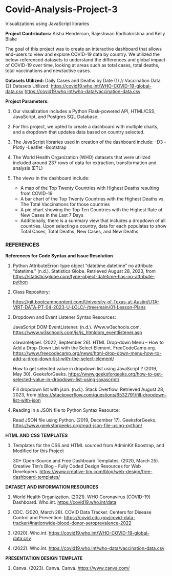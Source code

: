 # Covid-Analysis-Project-3
Visualizations using JavaScript libraries

**Project Contributors:**
Aisha Henderson, Rajeshwari Radhakrishna and Kelly Blake

The goal of this project was to create an interactive dashboard that allows end-users to view and explore COVID-19 data by country. We utilized the below-referenced datasets to understand the differences and global impact of COVID-19 over time, looking at areas such as total cases, total deaths, total vaccinations and new/active cases.

**Datasets Utilized:**
Daily Cases and Deaths by Date (1) // Vaccination Data (2)
Datasets Utilized:
https://covid19.who.int/WHO-COVID-19-global-data.csv
https://covid19.who.int/who-data/vaccination-data.csv


**Project Parameters:**

1. Our visualization includes a Python Flask-powered API, HTML/CSS, JavaScript, and Postgres SQL Database.

2. For this project, we opted to create a dashboard with multiple charts, and a dropdown that updates data based on country selected. 
    
3. The JavaScript libraries used in creation of the dashboard include:
       -D3
       -Plotly
       -Leaflet
       -Bootstrap

4. The World Health Organization (WHO) datasets that were utilized included around 237 rows of data for extraction, transformation and analysis (ETL)

5.  The views in the dashboard include:
      - A map of the Top Twenty Countries with Highest Deaths resulting from COVID-19
      - A bar chart of the Top Twenty Countries with the Highest Deaths vs. The Total Vaccinations for those countries
      - A pie chart showing the Top Ten Countries with the Highest Rate of New Cases in the Last 7 Days
      - Additionally, there is a summary view that includes a dropdown of all countries. Upon selecting a country, data for each populates to show Total Cases, Total Deaths, New Cases, and New Deaths 

### REFERENCES

**References for Code Syntax and Issue Resolution**
1. Python AttributeError: type object “datetime.datetime” no attribute “datetime.” (n.d.). Statistics Globe. Retrieved August 28, 2023, from https://statisticsglobe.com/type-object-datetime-has-no-attribute-python


2. Class Repository:

    https://git.bootcampcontent.com/University-of-Texas-at-Austin/UTA-VIRT-DATA-PT-04-2023-U-LOLC/-/tree/main/01-Lesson-Plans


3. Dropdown and Event Listener Syntax Resources:

      JavaScript DOM EventListener. (n.d.). Www.w3schools.com. https://www.w3schools.com/js/js_htmldom_eventlistener.asp

      olawanletjoel. (2022, September 26). HTML Drop-down Menu – How to Add a Drop-Down List with the Select Element. FreeCodeCamp.org. https://www.freecodecamp.org/news/html-drop-down-menu-how-to-add-a-drop-down-list-with-the-select-element/

      How to get selected value in dropdown list using JavaScript ? (2019, May 30). GeeksforGeeks. https://www.geeksforgeeks.org/how-to-get-selected-value-in-dropdown-list-using-javascript/

      Fill dropdown list with json. (n.d.). Stack Overflow. Retrieved August 28, 2023, from https://stackoverflow.com/questions/6532791/fill-dropdown-list-with-json

4. Reading in a JSON file to Python Syntax Resource:

      Read JSON file using Python. (2019, December 17). GeeksforGeeks. https://www.geeksforgeeks.org/read-json-file-using-python/

**HTML AND CSS TEMPLATES**
1. Templates for the CSS and HTML sourced from AdminKit Boostrap, and Modified for this Project


    30+ Open-Source and Free Dashboard Templates. (2020, March 25). Creative Tim’s Blog - Fully Coded Design Resources for Web Developers. https://www.creative-tim.com/blog/web-design/free-dashboard-templates/


**DATASET AND INFORMATION RESOURCES**
1.  World Health Organization. (2021). WHO Coronavirus (COVID-19) Dashboard. Who.int. https://covid19.who.int/data

2. CDC. (2020, March 28). COVID Data Tracker. Centers for Disease Control and Prevention. https://covid.cdc.gov/covid-data-tracker/#nationwide-blood-donor-seroprevalence-2022

3. (2020). Who.int. https://covid19.who.int/WHO-COVID-19-global-data.csv

4. (2022). Who.int. https://covid19.who.int/who-data/vaccination-data.csv


**PRESENTATION DESIGN TEMPLATE**
1. Canva. (2023). Canva. Canva. https://www.canva.com/



